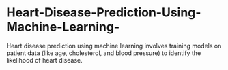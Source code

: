# Heart-Disease-Prediction-Using-Machine-Learning-
Heart disease prediction using machine learning involves training models on patient data (like age, cholesterol, and blood pressure) to identify the likelihood of heart disease.
